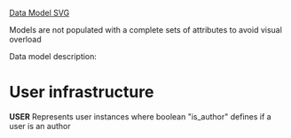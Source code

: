 [Data Model SVG](https://mermaid.ink/svg/pako:eNqtVl2PojAU_SuE55k_wBvjuLtkXTWiD5uYkApXbQItacvsmpH_vi3fLRXHjX0wlXvae-45t4VPN6YJuJ4L7B2jE0PZnjhy7ML5xrleX1-v12oerTerb8Fi7jkFBxbhxIR91jB_t_0xX26Dmb8NVksb-rOeq4GJcNqYGgdKU0DEwTxChThTZg_FAn8gAYOFXDBMTg5kCKejpzni_A9lDbzsqbQ1mZQkZxENeSUym8PghOWOSGBKIvVklOiIGRcRQdk4lKJbkfxMCUSkyA7Axgx1Oae0a4izEXGBM3BOQIApzSL1lwuU5SMmSvJIdYNVdbl3r2A9Wfu__TcpX-N_uHsLZ5tgXRufows6pNDRacF3ShCXHDQZxn2m5xk3WClhtGnHITY0wMOYU9Kbi3hx4DHDeWW8WU5zRHRO1hVaujsq1N0fmY9NTQfm6b0l4K9wEuhI9BHZaMBw7OTyB8b9ppX-cLuph9batV78QClWfZimRj_98oNFsPze-tz8Ne1QZ1xWbNd1eqmVW5v1cUsqlWNKBBBhqTNmcOvEdRgul5qAUuP1mCWmOJOuVMI37bwKt614am4ql1MuJhW3LbImHZ5ktcgzlTVOVo0Z3SYtX9qkXgQ_5ybPLpUB0vq22ul5x_Er7o_7puy5POa3Vu89s7sUlQ5TW3dVWNjfPPkal-5QD_1-Xy2bz4Jpz3ucKXEbeeoF-j_3p7zECogEYicQExVvN_4y9GeWV5Xx8tSAJs1B8KmutcWgjBbDK8wm1eCy6IFquC-u3EVePIn8iqzY7V1xBimn68lpAkdUpGLv7kkpoUWuWM4TLChzvSNKOby40i0aXkjseoIV0IKa79EGVf4DK4E9-A)

Models are not populated with a complete sets of attributes to avoid visual overload

Data model description:

# User infrastructure
**USER** Represents user instances where boolean "is_author" defines if a user is an author
